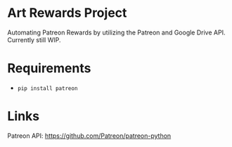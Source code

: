 # Art Rewards Project
 Automating Patreon Rewards by utilizing the Patreon and Google Drive API.
 Currently still WIP.
 
 # Requirements
 - `pip install patreon`
 
 # Links
 Patreon API: https://github.com/Patreon/patreon-python
